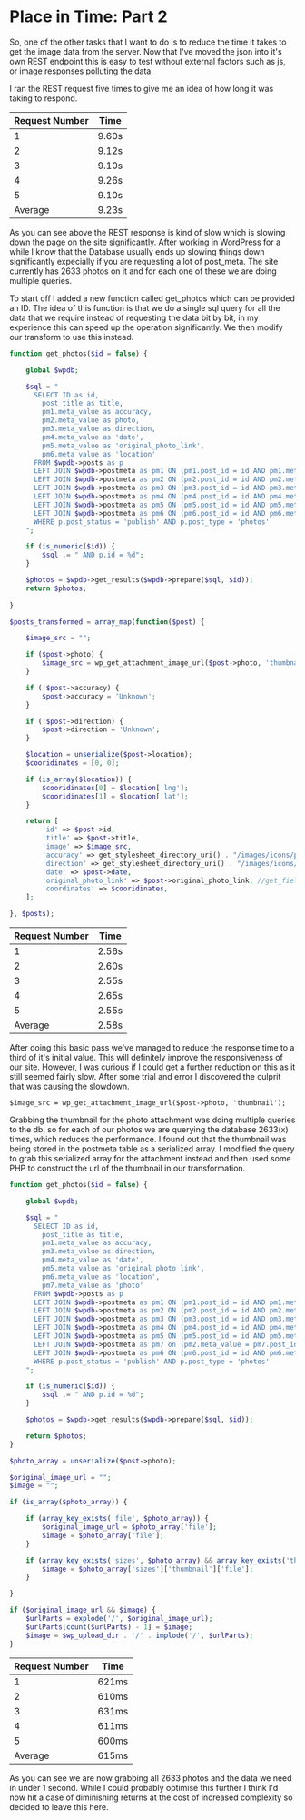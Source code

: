 # Place in Time: Part 2

So, one of the other tasks that I want to do is to reduce the time it takes to get the image data from the server. Now 
that I've moved the json into it's own REST endpoint this is easy to test without external factors such as js, or image 
responses polluting the data.

I ran the REST request five times to give me an idea of how long it was taking to respond.

| Request Number | Time |
| -------------- | ---- |
| 1 | 9.60s |
| 2 | 9.12s |
| 3 | 9.10s |
| 4 | 9.26s |
| 5 | 9.10s |
| Average | 9.23s |

As you can see above the REST response is kind of slow which is slowing down the page on the site significantly. After
working in WordPress for a while I know that the Database usually ends up slowing things down significantly expecially if
you are requesting a lot of post_meta. The site currently has 2633 photos on it and for each one of these we are doing 
multiple queries.

To start off I added a new function called get_photos which can be provided an ID. The idea of this function is that we
do a single sql query for all the data that we require instead of requesting the data bit by bit, in my experience this
can speed up the operation significantly. We then modify our transform to use this instead.

```php
function get_photos($id = false) {

    global $wpdb;

    $sql = "
      SELECT ID as id, 
        post_title as title, 
        pm1.meta_value as accuracy,
        pm2.meta_value as photo,
        pm3.meta_value as direction,
        pm4.meta_value as 'date',
        pm5.meta_value as 'original_photo_link',
        pm6.meta_value as 'location'
      FROM $wpdb->posts as p
      LEFT JOIN $wpdb->postmeta as pm1 ON (pm1.post_id = id AND pm1.meta_key = 'photo_accuracy')
      LEFT JOIN $wpdb->postmeta as pm2 ON (pm2.post_id = id AND pm2.meta_key = 'photo_upload')
      LEFT JOIN $wpdb->postmeta as pm3 ON (pm3.post_id = id AND pm3.meta_key = 'photo_view_direction')
      LEFT JOIN $wpdb->postmeta as pm4 ON (pm4.post_id = id AND pm4.meta_key = 'photo_date')
      LEFT JOIN $wpdb->postmeta as pm5 ON (pm5.post_id = id AND pm5.meta_key = 'photo_link_url')
      LEFT JOIN $wpdb->postmeta as pm6 ON (pm6.post_id = id AND pm6.meta_key = 'photo_location')
      WHERE p.post_status = 'publish' AND p.post_type = 'photos'
    ";

    if (is_numeric($id)) {
        $sql .= " AND p.id = %d";
    }

    $photos = $wpdb->get_results($wpdb->prepare($sql, $id));
    return $photos;
    
}
```

```php
$posts_transformed = array_map(function($post) {

    $image_src = "";

    if ($post->photo) {
        $image_src = wp_get_attachment_image_url($post->photo, 'thumbnail');
    }

    if (!$post->accuracy) {
        $post->accuracy = 'Unknown';
    }

    if (!$post->direction) {
        $post->direction = 'Unknown';
    }

    $location = unserialize($post->location);
    $cooridinates = [0, 0];

    if (is_array($location)) {
        $cooridinates[0] = $location['lng'];
        $cooridinates[1] = $location['lat'];
    }

    return [
        'id' => $post->id,
        'title' => $post->title,
        'image' => $image_src,
        'accuracy' => get_stylesheet_directory_uri() . "/images/icons/position-" . $post->accuracy,
        'direction' => get_stylesheet_directory_uri() . "/images/icons/direction-" . $post->direction,
        'date' => $post->date,
        'original_photo_link' => $post->original_photo_link, //get_field('photo_link_url', $post->ID),
        'coordinates' => $cooridinates,
    ];

}, $posts);
```

| Request Number | Time |
| -------------- | ---- |
| 1 | 2.56s |
| 2 | 2.60s |
| 3 | 2.55s |
| 4 | 2.65s |
| 5 | 2.55s |
| Average | 2.58s |

After doing this basic pass we've managed to reduce the response time to a third of it's initial value. This will definitely
improve the responsiveness of our site. However, I was curious if I could get a further reduction on this as it still seemed
fairly slow. After some trial and error I discovered the culprit that was causing the slowdown.

``$image_src = wp_get_attachment_image_url($post->photo, 'thumbnail');``

Grabbing the thumbnail for the photo attachment was doing multiple queries to the db, so for each of our photos we are
querying the database 2633(x) times, which reduces the performance. I found out that the thumbnail was being stored in the
postmeta table as a serialized array. I modified the query to grab this serialized array for the attachment instead and
then used some PHP to construct the url of the thumbnail in our transformation.

```php
function get_photos($id = false) {

    global $wpdb;

    $sql = "
      SELECT ID as id, 
        post_title as title, 
        pm1.meta_value as accuracy,
        pm3.meta_value as direction,
        pm4.meta_value as 'date',
        pm5.meta_value as 'original_photo_link',
        pm6.meta_value as 'location',
        pm7.meta_value as 'photo'
      FROM $wpdb->posts as p
      LEFT JOIN $wpdb->postmeta as pm1 ON (pm1.post_id = id AND pm1.meta_key = 'photo_accuracy')
      LEFT JOIN $wpdb->postmeta as pm2 ON (pm2.post_id = id AND pm2.meta_key = 'photo_upload')
      LEFT JOIN $wpdb->postmeta as pm3 ON (pm3.post_id = id AND pm3.meta_key = 'photo_view_direction')
      LEFT JOIN $wpdb->postmeta as pm4 ON (pm4.post_id = id AND pm4.meta_key = 'photo_date')
      LEFT JOIN $wpdb->postmeta as pm5 ON (pm5.post_id = id AND pm5.meta_key = 'photo_link_url')
      LEFT JOIN $wpdb->postmeta as pm7 on (pm2.meta_value = pm7.post_id AND pm7.meta_key = '_wp_attachment_metadata')
      LEFT JOIN $wpdb->postmeta as pm6 ON (pm6.post_id = id AND pm6.meta_key = 'photo_location')
      WHERE p.post_status = 'publish' AND p.post_type = 'photos'
    ";

    if (is_numeric($id)) {
        $sql .= " AND p.id = %d";
    }

    $photos = $wpdb->get_results($wpdb->prepare($sql, $id));

    return $photos;
}
```

```php
$photo_array = unserialize($post->photo);

$original_image_url = "";
$image = "";

if (is_array($photo_array)) {

    if (array_key_exists('file', $photo_array)) {
        $original_image_url = $photo_array['file'];
        $image = $photo_array['file'];
    }

    if (array_key_exists('sizes', $photo_array) && array_key_exists('thumbnail', $photo_array['sizes'])) {
        $image = $photo_array['sizes']['thumbnail']['file'];
    }

}

if ($original_image_url && $image) {
    $urlParts = explode('/', $original_image_url);
    $urlParts[count($urlParts) - 1] = $image;
    $image = $wp_upload_dir . '/' . implode('/', $urlParts);
}
```

| Request Number | Time |
| -------------- | ---- |
| 1 | 621ms |
| 2 | 610ms |
| 3 | 631ms |
| 4 | 611ms |
| 5 | 600ms |
| Average | 615ms |

As you can see we are now grabbing all 2633 photos and the data we need in under 1 second. While I could probably optimise
this further I think I'd now hit a case of diminishing returns at the cost of increased complexity so decided to leave this
here.